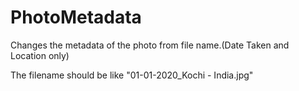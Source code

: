 # PhotoMetadata
Changes the metadata of the photo from file name.(Date Taken and Location only)

The filename should be like "01-01-2020_Kochi - India.jpg"
